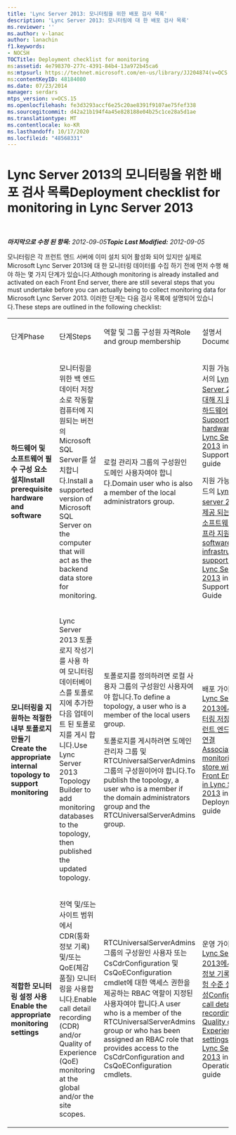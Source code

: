 ```yaml
---
title: 'Lync Server 2013: 모니터링을 위한 배포 검사 목록'
description: 'Lync Server 2013: 모니터링에 대 한 배포 검사 목록'
ms.reviewer: ''
ms.author: v-lanac
author: lanachin
f1.keywords:
- NOCSH
TOCTitle: Deployment checklist for monitoring
ms:assetid: 4e798370-277c-4391-84b4-13a972b45ca6
ms:mtpsurl: https://technet.microsoft.com/en-us/library/JJ204874(v=OCS.15)
ms:contentKeyID: 48184080
ms.date: 07/23/2014
manager: serdars
mtps_version: v=OCS.15
ms.openlocfilehash: fe3d3293accf6e25c20ae8391f9107ae75fef338
ms.sourcegitcommit: d42a21b194f4a45e828188e04b25c1ce28a5d1ae
ms.translationtype: MT
ms.contentlocale: ko-KR
ms.lasthandoff: 10/17/2020
ms.locfileid: "48568331"
---
```

# <a name="deployment-checklist-for-monitoring-in-lync-server-2013"></a><span data-ttu-id="69f87-103">Lync Server 2013의 모니터링을 위한 배포 검사 목록</span><span class="sxs-lookup"><span data-stu-id="69f87-103">Deployment checklist for monitoring in Lync Server 2013</span></span>

<div data-xmlns="http://www.w3.org/1999/xhtml">

<div class="topic" data-xmlns="http://www.w3.org/1999/xhtml" data-msxsl="urn:schemas-microsoft-com:xslt" data-cs="https://msdn.microsoft.com/">

<div data-asp="https://msdn2.microsoft.com/asp">



</div>

<div id="mainSection">

<div id="mainBody">

<span> </span>

<span data-ttu-id="69f87-104">_**마지막으로 수정 된 항목:** 2012-09-05_</span><span class="sxs-lookup"><span data-stu-id="69f87-104">_**Topic Last Modified:** 2012-09-05_</span></span>

<span data-ttu-id="69f87-105">모니터링은 각 프런트 엔드 서버에 이미 설치 되어 활성화 되어 있지만 실제로 Microsoft Lync Server 2013에 대 한 모니터링 데이터를 수집 하기 전에 먼저 수행 해야 하는 몇 가지 단계가 있습니다.</span><span class="sxs-lookup"><span data-stu-id="69f87-105">Although monitoring is already installed and activated on each Front End server, there are still several steps that you must undertake before you can actually being to collect monitoring data for Microsoft Lync Server 2013.</span></span> <span data-ttu-id="69f87-106">이러한 단계는 다음 검사 목록에 설명되어 있습니다.</span><span class="sxs-lookup"><span data-stu-id="69f87-106">These steps are outlined in the following checklist:</span></span>


<table>
<colgroup>
<col style="width: 25%" />
<col style="width: 25%" />
<col style="width: 25%" />
<col style="width: 25%" />
</colgroup>
<tbody>
<tr class="odd">
<td><p><span data-ttu-id="69f87-107">단계</span><span class="sxs-lookup"><span data-stu-id="69f87-107">Phase</span></span></p></td>
<td><p><span data-ttu-id="69f87-108">단계</span><span class="sxs-lookup"><span data-stu-id="69f87-108">Steps</span></span></p></td>
<td><p><span data-ttu-id="69f87-109">역할 및 그룹 구성원 자격</span><span class="sxs-lookup"><span data-stu-id="69f87-109">Role and group membership</span></span></p></td>
<td><p><span data-ttu-id="69f87-110">설명서</span><span class="sxs-lookup"><span data-stu-id="69f87-110">Documentation</span></span></p></td>
</tr>
<tr class="even">
<td><p><span data-ttu-id="69f87-111"><strong>하드웨어 및 소프트웨어 필수 구성 요소 설치</strong></span><span class="sxs-lookup"><span data-stu-id="69f87-111"><strong>Install prerequisite hardware and software</strong></span></span></p></td>
<td><p><span data-ttu-id="69f87-112">모니터링을 위한 백 엔드 데이터 저장소로 작동할 컴퓨터에 지원되는 버전의 Microsoft SQL Server를 설치합니다.</span><span class="sxs-lookup"><span data-stu-id="69f87-112">Install a supported version of Microsoft SQL Server on the computer that will act as the backend data store for monitoring.</span></span></p></td>
<td><p><span data-ttu-id="69f87-113">로컬 관리자 그룹의 구성원인 도메인 사용자여야 합니다.</span><span class="sxs-lookup"><span data-stu-id="69f87-113">Domain user who is also a member of the local administrators group.</span></span></p></td>
<td><p><span data-ttu-id="69f87-114">지원 가능성 설명서의 <a href="lync-server-2013-supported-hardware.md">Lync Server 2013에 대해 지 원하는 하드웨어</a></span><span class="sxs-lookup"><span data-stu-id="69f87-114"><a href="lync-server-2013-supported-hardware.md">Supported hardware for Lync Server 2013</a> in the Supportability guide</span></span></p>
<p><span data-ttu-id="69f87-115">지원 가능성 가이드의 <a href="lync-server-2013-server-software-and-infrastructure-support.md">Lync server 2013에 제공 되는 서버 소프트웨어 및 인프라 지원</a></span><span class="sxs-lookup"><span data-stu-id="69f87-115"><a href="lync-server-2013-server-software-and-infrastructure-support.md">Server software and infrastructure support in Lync Server 2013</a> in the Supportability Guide</span></span></p></td>
</tr>
<tr class="odd">
<td><p><span data-ttu-id="69f87-116"><strong>모니터링을 지원하는 적절한 내부 토폴로지 만들기</strong></span><span class="sxs-lookup"><span data-stu-id="69f87-116"><strong>Create the appropriate internal topology to support monitoring</strong></span></span></p></td>
<td><p><span data-ttu-id="69f87-117">Lync Server 2013 토폴로지 작성기를 사용 하 여 모니터링 데이터베이스를 토폴로지에 추가한 다음 업데이트 된 토폴로지를 게시 합니다.</span><span class="sxs-lookup"><span data-stu-id="69f87-117">Use Lync Server 2013 Topology Builder to add monitoring databases to the topology, then published the updated topology.</span></span></p></td>
<td><p><span data-ttu-id="69f87-118">토폴로지를 정의하려면 로컬 사용자 그룹의 구성원인 사용자여야 합니다.</span><span class="sxs-lookup"><span data-stu-id="69f87-118">To define a topology, a user who is a member of the local users group.</span></span></p>
<p><span data-ttu-id="69f87-119">토폴로지를 게시하려면 도메인 관리자 그룹 및 RTCUniversalServerAdmins 그룹의 구성원이어야 합니다.</span><span class="sxs-lookup"><span data-stu-id="69f87-119">To publish the topology, a user who is a member if the domain administrators group and the RTCUniversalServerAdmins group.</span></span></p></td>
<td><p><span data-ttu-id="69f87-120">배포 가이드의 <a href="lync-server-2013-associating-a-monitoring-store-with-a-front-end-pool.md">Lync Server 2013에서 모니터링 저장소를 프런트 엔드 풀과 연결</a></span><span class="sxs-lookup"><span data-stu-id="69f87-120"><a href="lync-server-2013-associating-a-monitoring-store-with-a-front-end-pool.md">Associating a monitoring store with a Front End pool in Lync Server 2013</a> in the Deployment guide</span></span></p></td>
</tr>
<tr class="even">
<td><p><span data-ttu-id="69f87-121"><strong>적합한 모니터링 설정 사용</strong></span><span class="sxs-lookup"><span data-stu-id="69f87-121"><strong>Enable the appropriate monitoring settings</strong></span></span></p></td>
<td><p><span data-ttu-id="69f87-122">전역 및/또는 사이트 범위에서 CDR(통화 정보 기록) 및/또는 QoE(체감 품질) 모니터링을 사용합니다.</span><span class="sxs-lookup"><span data-stu-id="69f87-122">Enable call detail recording (CDR) and/or Quality of Experience (QoE) monitoring at the global and/or the site scopes.</span></span></p></td>
<td><p><span data-ttu-id="69f87-123">RTCUniversalServerAdmins 그룹의 구성원인 사용자 또는 CsCdrConfiguration 및 CsQoEConfiguration cmdlet에 대한 액세스 권한을 제공하는 RBAC 역할이 지정된 사용자여야 합니다.</span><span class="sxs-lookup"><span data-stu-id="69f87-123">A user who is a member of the RTCUniversalServerAdmins group or who has been assigned an RBAC role that provides access to the CsCdrConfiguration and CsQoEConfiguration cmdlets.</span></span></p></td>
<td><p><span data-ttu-id="69f87-124">운영 가이드의 <a href="lync-server-2013-configuring-call-detail-recording-and-quality-of-experience-settings.md">Lync Server 2013에서 통화 정보 기록 및 경험 수준 설정 구성</a></span><span class="sxs-lookup"><span data-stu-id="69f87-124"><a href="lync-server-2013-configuring-call-detail-recording-and-quality-of-experience-settings.md">Configuring call detail recording and Quality of Experience settings in Lync Server 2013</a> in the Operations guide</span></span></p></td>
</tr>
</tbody>
</table>


</div>

<span> </span>

</div>

</div>

</div>

